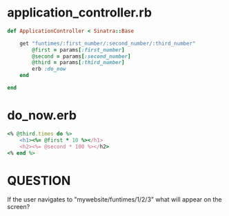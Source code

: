 # application_controller.rb

```rb
def ApplicationController < Sinatra::Base

    get "funtimes/:first_number/:second_number/:third_number"
        @first = params[:first_number]
        @second = params[:second_number]
        @third = params[:third_number]
        erb :do_now
    end

end
```

# do_now.erb
```rb
<% @third.times do %>
    <h1><%= @first * 10 %></h1>
    <h2><%= @second * 100 %></h2>
<% end %>

```

# QUESTION
If the user navigates to "mywebsite/funtimes/1/2/3" what will appear on the screen?

